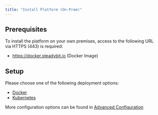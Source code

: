 ```yaml
---
title: "Install Platform (On-Prem)"
---
```


## Prerequisites

To install the platform on your own premises, access to the following URL via HTTPS (443) is required:

* https://docker.steadybit.io (Docker Image)

## Setup

Please choose one of the following deployment options:

* [Docker](40-install-platform/10-docker)
* [Kubernetes](40-install-platform/20-k8s)

More configuration options can be found in [Advanced Configuration](40-install-platform/30-advanced-configuration)
